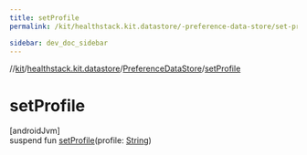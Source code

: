```yaml
---
title: setProfile
permalink: /kit/healthstack.kit.datastore/-preference-data-store/set-profile.html

sidebar: dev_doc_sidebar
---
```

//[kit](../../../kit.html)/[healthstack.kit.datastore](../index.html)/[PreferenceDataStore](index.html)/[setProfile](set-profile.html)



# setProfile



[androidJvm]\
suspend fun [setProfile](set-profile.html)(profile: [String](https://kotlinlang.org/api/latest/jvm/stdlib/kotlin/-string/index.html))




